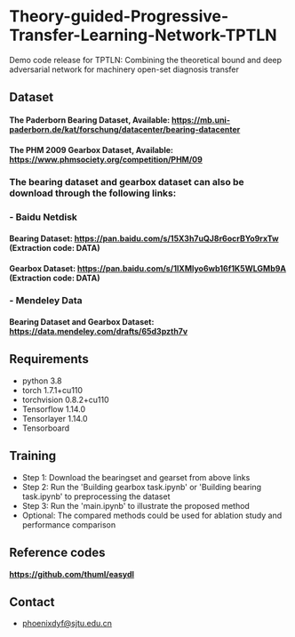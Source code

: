 # Theory-guided-Progressive-Transfer-Learning-Network-TPTLN
Demo code release for TPTLN: Combining the theoretical bound and deep adversarial network for machinery open-set diagnosis transfer


## Dataset
#### The Paderborn Bearing Dataset, Available: https://mb.uni-paderborn.de/kat/forschung/datacenter/bearing-datacenter
#### The PHM 2009 Gearbox Dataset, Available: https://www.phmsociety.org/competition/PHM/09
### The bearing dataset and gearbox dataset can also be download through the following links:
### - Baidu Netdisk
#### Bearing Dataset: https://pan.baidu.com/s/15X3h7uQJ8r6ocrBYo9rxTw (Extraction code: DATA)
#### Gearbox Dataset: https://pan.baidu.com/s/1IXMlyo6wb16f1K5WLGMb9A (Extraction code: DATA)
### - Mendeley Data
#### Bearing Dataset and Gearbox Dataset: https://data.mendeley.com/drafts/65d3pzth7v

## Requirements

- python 3.8
- torch 1.7.1+cu110
- torchvision 0.8.2+cu110
- Tensorflow  1.14.0
- Tensorlayer 1.14.0
- Tensorboard


## Training

- Step 1: Download the bearingset and gearset from above links
- Step 2: Run the 'Building gearbox task.ipynb' or  'Building bearing task.ipynb' to preprocessing the dataset
- Step 3: Run the 'main.ipynb' to illustrate the proposed method
- Optional: The compared methods could be used for ablation study and performance comparison


## Reference codes
**https://github.com/thuml/easydl**

## Contact
- phoenixdyf@sjtu.edu.cn
